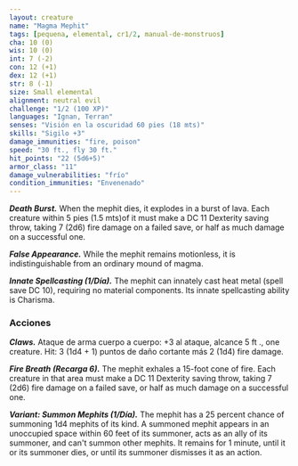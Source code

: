 ```yaml
---
layout: creature
name: "Magma Mephit"
tags: [pequena, elemental, cr1/2, manual-de-monstruos]
cha: 10 (0)
wis: 10 (0)
int: 7 (-2)
con: 12 (+1)
dex: 12 (+1)
str: 8 (-1)
size: Small elemental
alignment: neutral evil
challenge: "1/2 (100 XP)"
languages: "Ignan, Terran"
senses: "Visión en la oscuridad 60 pies (18 mts)"
skills: "Sigilo +3"
damage_immunities: "fire, poison"
speed: "30 ft., fly 30 ft."
hit_points: "22 (5d6+5)"
armor_class: "11"
damage_vulnerabilities: "frío"
condition_immunities: "Envenenado"
---
```


***Death Burst.*** When the mephit dies, it explodes in a burst of lava. Each creature within 5 pies (1.5 mts)of it must make a DC 11 Dexterity saving throw, taking 7 (2d6) fire damage on a failed save, or half as much damage on a successful one.

***False Appearance.*** While the mephit remains motionless, it is indistinguishable from an ordinary mound of magma.

***Innate Spellcasting (1/Día).*** The mephit can innately cast heat metal (spell save DC 10), requiring no material components. Its innate spellcasting ability is Charisma.

### Acciones

***Claws.*** Ataque de arma cuerpo a cuerpo: +3 al ataque, alcance 5 ft ., one creature. Hit: 3 (1d4 + 1) puntos de daño cortante más 2 (1d4) fire damage.

***Fire Breath (Recarga 6).*** The mephit exhales a 15-foot cone of fire. Each creature in that area must make a DC 11 Dexterity saving throw, taking 7 (2d6) fire damage on a failed save, or half as much damage on a successful one.

***Variant: Summon Mephits (1/Día).*** The mephit has a 25 percent chance of summoning 1d4 mephits of its kind. A summoned mephit appears in an unoccupied space within 60 feet of its summoner, acts as an ally of its summoner, and can't summon other mephits. It remains for 1 minute, until it or its summoner dies, or until its summoner dismisses it as an action.